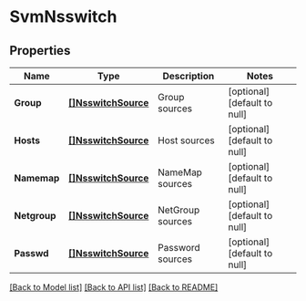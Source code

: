 # SvmNsswitch

## Properties
Name | Type | Description | Notes
------------ | ------------- | ------------- | -------------
**Group** | [**[]NsswitchSource**](nsswitch_source.md) | Group sources | [optional] [default to null]
**Hosts** | [**[]NsswitchSource**](nsswitch_source.md) | Host sources | [optional] [default to null]
**Namemap** | [**[]NsswitchSource**](nsswitch_source.md) | NameMap sources | [optional] [default to null]
**Netgroup** | [**[]NsswitchSource**](nsswitch_source.md) | NetGroup sources | [optional] [default to null]
**Passwd** | [**[]NsswitchSource**](nsswitch_source.md) | Password sources | [optional] [default to null]

[[Back to Model list]](../README.md#documentation-for-models) [[Back to API list]](../README.md#documentation-for-api-endpoints) [[Back to README]](../README.md)


